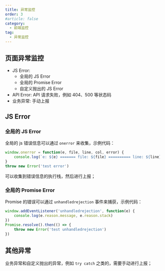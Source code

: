 ```yaml
---
title: 异常监控
order: 3
#article: false
category:
  - 前端监控
tag:
  - 异常监控
---
```



## 页面异常监控

 - JS Error: 
    - 全局的 JS Error
    - 全局的 Promise Error
    - 自定义抛出的 JS Error
- API Error: API 请求失败，例如 404、500 等状态码
- 业务异常: 手动上报


## JS Error

### 全局的 JS Error

全局的 js 错误信息可以通过 `onerror` 来收集，示例代码：

```js 
window.onerror = function(e, file, line, col, error) {
    console.log(`e: ${e} ======= file: ${file} ========== line: ${line} ========== col: ${col} ============ error: ${error.stack}`)
}
throw new Error('test error')
```

可以收集到错误信息的执行栈，然后进行上报；

### 全局的 Promise Error

Promise 的错误可以通过 `unhandledrejection` 事件来捕获，示例代码：

```js
window.addEventListener('unhandledrejection', function(e) {
    console.log(e.reason.message, e.reason.stack)
})
Promise.resolve().then(() => {
    throw new Error('test unhandledrejection')
})
```


## 其他异常

业务异常和自定义抛出的异常，例如 `try catch` 之类的，需要手动进行上报；
